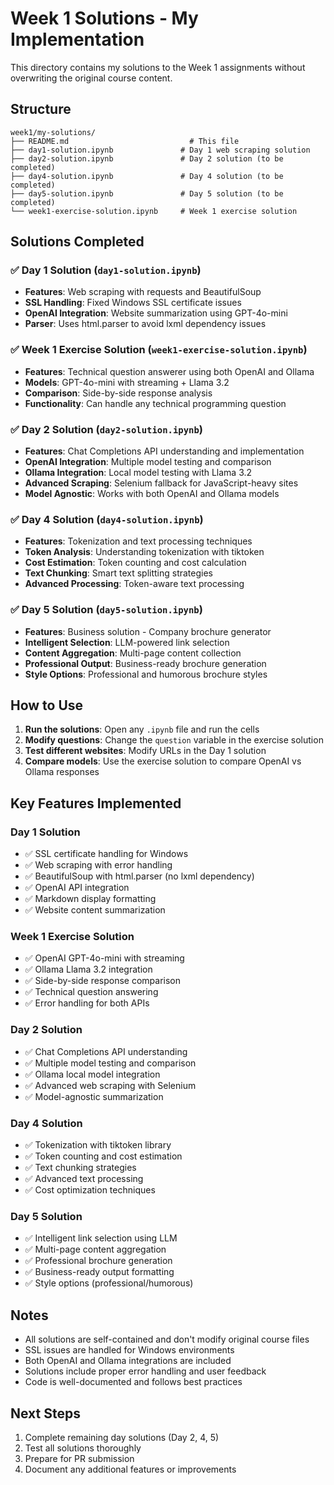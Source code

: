 # Week 1 Solutions - My Implementation

This directory contains my solutions to the Week 1 assignments without overwriting the original course content.

## Structure

```
week1/my-solutions/
├── README.md                           # This file
├── day1-solution.ipynb               # Day 1 web scraping solution
├── day2-solution.ipynb               # Day 2 solution (to be completed)
├── day4-solution.ipynb               # Day 4 solution (to be completed)
├── day5-solution.ipynb               # Day 5 solution (to be completed)
└── week1-exercise-solution.ipynb     # Week 1 exercise solution
```

## Solutions Completed

### ✅ Day 1 Solution (`day1-solution.ipynb`)
- **Features**: Web scraping with requests and BeautifulSoup
- **SSL Handling**: Fixed Windows SSL certificate issues
- **OpenAI Integration**: Website summarization using GPT-4o-mini
- **Parser**: Uses html.parser to avoid lxml dependency issues

### ✅ Week 1 Exercise Solution (`week1-exercise-solution.ipynb`)
- **Features**: Technical question answerer using both OpenAI and Ollama
- **Models**: GPT-4o-mini with streaming + Llama 3.2
- **Comparison**: Side-by-side response analysis
- **Functionality**: Can handle any technical programming question

### ✅ Day 2 Solution (`day2-solution.ipynb`)
- **Features**: Chat Completions API understanding and implementation
- **OpenAI Integration**: Multiple model testing and comparison
- **Ollama Integration**: Local model testing with Llama 3.2
- **Advanced Scraping**: Selenium fallback for JavaScript-heavy sites
- **Model Agnostic**: Works with both OpenAI and Ollama models

### ✅ Day 4 Solution (`day4-solution.ipynb`)
- **Features**: Tokenization and text processing techniques
- **Token Analysis**: Understanding tokenization with tiktoken
- **Cost Estimation**: Token counting and cost calculation
- **Text Chunking**: Smart text splitting strategies
- **Advanced Processing**: Token-aware text processing

### ✅ Day 5 Solution (`day5-solution.ipynb`)
- **Features**: Business solution - Company brochure generator
- **Intelligent Selection**: LLM-powered link selection
- **Content Aggregation**: Multi-page content collection
- **Professional Output**: Business-ready brochure generation
- **Style Options**: Professional and humorous brochure styles

## How to Use

1. **Run the solutions**: Open any `.ipynb` file and run the cells
2. **Modify questions**: Change the `question` variable in the exercise solution
3. **Test different websites**: Modify URLs in the Day 1 solution
4. **Compare models**: Use the exercise solution to compare OpenAI vs Ollama responses

## Key Features Implemented

### Day 1 Solution
- ✅ SSL certificate handling for Windows
- ✅ Web scraping with error handling
- ✅ BeautifulSoup with html.parser (no lxml dependency)
- ✅ OpenAI API integration
- ✅ Markdown display formatting
- ✅ Website content summarization

### Week 1 Exercise Solution
- ✅ OpenAI GPT-4o-mini with streaming
- ✅ Ollama Llama 3.2 integration
- ✅ Side-by-side response comparison
- ✅ Technical question answering
- ✅ Error handling for both APIs

### Day 2 Solution
- ✅ Chat Completions API understanding
- ✅ Multiple model testing and comparison
- ✅ Ollama local model integration
- ✅ Advanced web scraping with Selenium
- ✅ Model-agnostic summarization

### Day 4 Solution
- ✅ Tokenization with tiktoken library
- ✅ Token counting and cost estimation
- ✅ Text chunking strategies
- ✅ Advanced text processing
- ✅ Cost optimization techniques

### Day 5 Solution
- ✅ Intelligent link selection using LLM
- ✅ Multi-page content aggregation
- ✅ Professional brochure generation
- ✅ Business-ready output formatting
- ✅ Style options (professional/humorous)

## Notes

- All solutions are self-contained and don't modify original course files
- SSL issues are handled for Windows environments
- Both OpenAI and Ollama integrations are included
- Solutions include proper error handling and user feedback
- Code is well-documented and follows best practices

## Next Steps

1. Complete remaining day solutions (Day 2, 4, 5)
2. Test all solutions thoroughly
3. Prepare for PR submission
4. Document any additional features or improvements
